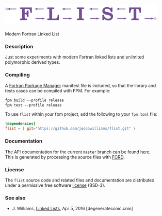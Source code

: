 ![flist](media/logo.png)
============

Modern Fortran Linked List

### Description

Just some experiments with modern Fortran linked lists and unlimited polymorphic derived types.

### Compiling

A [Fortran Package Manager](https://github.com/fortran-lang/fpm) manifest file is included, so that the library and tests cases can be compiled with FPM. For example:

```
fpm build --profile release
fpm test --profile release
```

To use `flist` within your fpm project, add the following to your `fpm.toml` file:
```toml
[dependencies]
flist = { git="https://github.com/jacobwilliams/flist.git" }
```

### Documentation

The API documentation for the current ```master``` branch can be found [here](https://jacobwilliams.github.io/flist/).  This is generated by processing the source files with [FORD](https://github.com/Fortran-FOSS-Programmers/ford).

### License

The `flist` source code and related files and documentation are distributed under a permissive free software [license](https://github.com/jacobwilliams/flist/blob/master/LICENSE) (BSD-3).

### See also

 * J. Williams, [Linked Lists](https://degenerateconic.com/linked-lists.html), Apr 5, 2016 [degenerateconic.com]